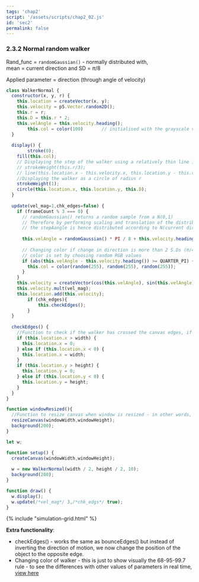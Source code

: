 ```yaml
---
tags: 'chap2'
script: '/assets/scripts/chap2_02.js'
id: 'sec2'
permalink: false
---
```


### 2.3.2 Normal random walker

Rand_func = `randomGaussian()` - normally distributed with,  
         mean \= current direction and SD \= $π/8$

Applied parameter \= direction (through angle of velocity)  

```js
class WalkerNormal {
  constructor(x, y, r) {
    this.location = createVector(x, y);
    this.velocity = p5.Vector.random2D();  
    this.r = r;    
    this.D = this.r * 2;                       
    this.velAngle = this.velocity.heading();
		this.col = color(100)		// initialised with the grayscale value 100
  }
  
  display() {
		stroke(0);
    fill(this.col);
    // Displaying the step of the walker using a relatively thin line if step size is large
    // strokeWeight(this.r/3);
    // line(this.location.x - this.velocity.x, this.location.y - this.velocity.y,this.location.x, this.location.y);
    //Displaying the walker as a circle of radius r
    strokeWeight(1);
    circle(this.location.x, this.location.y, this.D);
  }
  
  update(vel_mag=1,chk_edges=false) {
    if (frameCount % 3 === 0) {
      // randomGaussian() returns a random sample from a N(0,1) 
      // Therefore by performing scaling and translation of the distribution we have 
      // the stepAangle is hence distributed according to N(current direction,π/8)
			
      this.velAngle = randomGaussian() * PI / 8 + this.velocity.heading();
			
      // Changing color if change in direction is more than 2 S.Ds (π/4 = 2σ)
      // color is set by choosing random RGB values
      if (abs(this.velAngle - this.velocity.heading()) >= QUARTER_PI) {        
        this.col = color(random(255), random(255), random(255));				
      }
    }
    this.velocity = createVector(cos(this.velAngle), sin(this.velAngle));
    this.velocity.mult(vel_mag);
    this.location.add(this.velocity);
		if (chk_edges){
			this.checkEdges();
		}
  }
  
  checkEdges() {
    //Function to check if the walker has crossed the canvas edges, if so - wrap around
    if (this.location.x > width) {
      this.location.x = 0;
    } else if (this.location.x < 0) {
      this.location.x = width;
    }
    if (this.location.y > height) {
      this.location.y = 0;
    } else if (this.location.y < 0) {
      this.location.y = height;
    }
  }
}

function windowResized(){
  //Function to resize canvas when window is resized - in other words, resize our sketch when windown is resized
  resizeCanvas(windowWidth,windowHeight);
  background(200);
}

let w;

function setup() {
  createCanvas(windowWidth,windowHeight);
	
  w = new WalkerNormal(width / 2, height / 2, 10);
  background(200);
}

function draw() {
  w.display();
  w.update(/*vel_mag*/ 3,/*chk_edgs*/ true); 
}
```

{% include "simulation-grid.html" %}

**Extra functionality**:

* checkEdges() \- works the same as bounceEdges() but instead of inverting the direction of motion, we now change the position of the object to the opposite edge.   
* Changing color of walker \- this is just to show visually the 68-95-99.7 rule \- to see the differences with other values of parameters in real time, [view here](https://openprocessing.org/sketch/2310776) 

